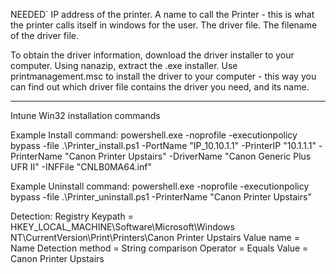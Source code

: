 NEEDED`
IP address of the printer.
A name to call the Printer - this is what the printer calls itself in windows for the user.
The driver file.
The filename of the driver file.

To obtain the driver information, download the driver installer to your computer.
Using nanazip, extract the .exe installer.
Use printmanagement.msc to install the driver to your computer - this way you can find out which driver file contains the driver you need, and its name.

----

Intune Win32 installation commands

Example Install command:
powershell.exe -noprofile -executionpolicy bypass -file .\Printer_install.ps1 -PortName "IP_10.10.1.1" -PrinterIP "10.1.1.1" -PrinterName "Canon Printer Upstairs" -DriverName "Canon Generic Plus UFR II" -INFFile "CNLB0MA64.inf"

Example Uninstall command:
powershell.exe -noprofile -executionpolicy bypass -file .\Printer_uninstall.ps1 -PrinterName "Canon Printer Upstairs"

Detection:
Registry
Keypath = HKEY_LOCAL_MACHINE\Software\Microsoft\Windows NT\CurrentVersion\Print\Printers\Canon Printer Upstairs
Value name = Name
Detection method = String comparison
Operator = Equals
Value = Canon Printer Upstairs
